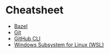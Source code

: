 # Cheatsheet

- [Bazel](./bazel.md)
- [Git](./git.md)
- [GitHub CLI](./gh-cli.md)
- [Windows Subsystem for Linux (WSL)](./wsl.md)
